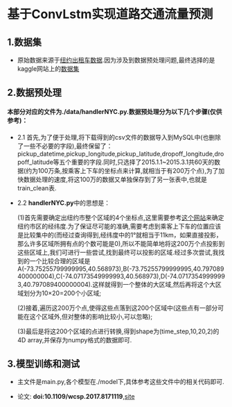 # 基于ConvLstm实现道路交通流量预测
## 1.数据集
- 原始数据来源于[纽约出租车数据](https://www.nyc.gov/site/tlc/about/tlc-trip-record-data.page).因为涉及到数据预处理问题,最终选择的是kaggle网站上的[数据集](https://www.kaggle.com/code/chengshiangli/generate-map-tiles-from-nyc-taxi-trip-data/notebook)

## 2.数据预处理
#### 本部分对应的文件为./data/handlerNYC.py.数据预处理分为以下几个步骤(仅供参考)：

- 2.1 首先,为了便于处理,将下载得到的csv文件的数据导入到MySQL中(也删除了一些不必要的字段),最终保留了：pickup_datetime,pickup_longitude,pickup_latitude,dropoff_longitude,dropoff_latitude等五个重要的字段.同时,只选择了2015.1.1~2015.3.1共60天的数据(约为100万条,按乘客上下车的坐标点来计算,就相当于有200万个点),为了加快数据处理的速度,将这100万的数据又单独保存到了另一张表中,也就是train_clean表.

- 2.2 **handlerNYC.py**中的思想是：
	
	(1)首先需要确定出纽约市整个区域的4个坐标点,这里需要参考[这个网站](https://www.travelmath.com/cities/New+York)来确定纽约市区的经纬度.为了保证尽可能的准确,需要考虑到乘客上下车的位置应该是比较集中的(而经过查询得到,经纬度中的1°就相当于11km，如果直接投影，那么许多区域所拥有点的个数可能是0),所以不能简单地将这200万个点投影到这些区域上,我们可进行一些尝试,找到最终可以投影的区域.经过多次尝试,我找到的一个比较合理的区域是A(-73.75255799999995,40.568973),B(-73.75255799999995,40.797089400000004),C(-74.07173549999993,40.568973),D(-74.07173549999993,40.797089400000004).这样就得到一个整体的大区域,然后再将这个大区域划分为10×20=200个小区域;
	
	(2)接着,遍历这200万个点,使得这些点落到这200个区域中(这些点有一部分可能在这个区域外,但对整体的影响比较小,可以忽略);
	
	(3)最后是将这200个区域的点进行转换,得到shape为(time_step,10,20,2)的4D array,并保存为numpy格式的数据即可.

## 3.模型训练和测试

- 主文件是main.py,各个模型在./model下,具体参考这些文件中的相关代码即可.

- 论文: **doi:10.1109/wcsp.2017.8171119**,[site](https://sci-hub.wf/10.1109/wcsp.2017.8171119#)